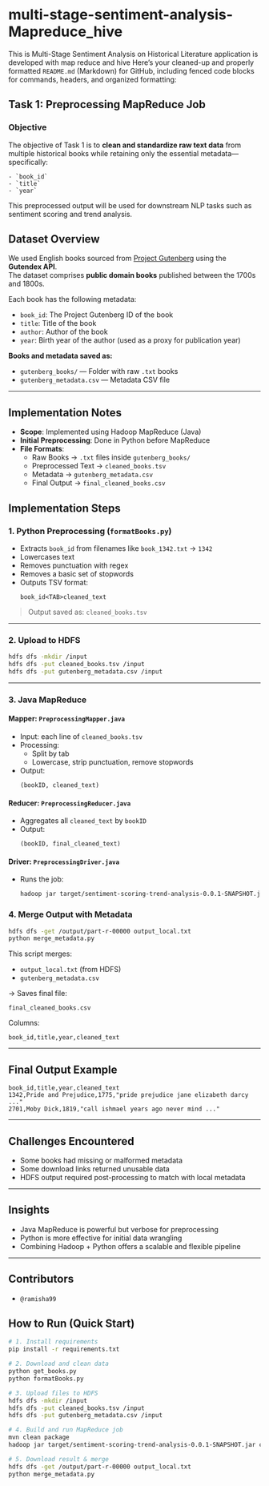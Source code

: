 # multi-stage-sentiment-analysis-Mapreduce_hive
This is Multi-Stage Sentiment Analysis on Historical Literature application is developed with map reduce and hive
Here’s your cleaned-up and properly formatted `README.md` (Markdown) for GitHub, including fenced code blocks for commands, headers, and organized formatting:


##  Task 1: Preprocessing MapReduce Job



### Objective

The objective of Task 1 is to **clean and standardize raw text data** from multiple historical books while retaining only the essential metadata—specifically:
```
- `book_id`
- `title`
- `year`
```
This preprocessed output will be used for downstream NLP tasks such as sentiment scoring and trend analysis.



##  Dataset Overview

We used English books sourced from [Project Gutenberg](https://www.gutenberg.org/) using the **Gutendex API**.  
The dataset comprises **public domain books** published between the 1700s and 1800s.

Each book has the following metadata:

- `book_id`: The Project Gutenberg ID of the book  
- `title`: Title of the book  
- `author`: Author of the book  
- `year`: Birth year of the author (used as a proxy for publication year)

**Books and metadata saved as:**

- `gutenberg_books/` — Folder with raw `.txt` books  
- `gutenberg_metadata.csv` — Metadata CSV file

---

##  Implementation Notes

- **Scope**: Implemented using Hadoop MapReduce (Java)
- **Initial Preprocessing**: Done in Python before MapReduce
- **File Formats**:
  - Raw Books → `.txt` files inside `gutenberg_books/`
  - Preprocessed Text → `cleaned_books.tsv`
  - Metadata → `gutenberg_metadata.csv`
  - Final Output → `final_cleaned_books.csv`



##  Implementation Steps

###  1. Python Preprocessing (`formatBooks.py`)

- Extracts `book_id` from filenames like `book_1342.txt` → `1342`
- Lowercases text  
- Removes punctuation with regex  
- Removes a basic set of stopwords  
- Outputs TSV format:  
  ```
  book_id<TAB>cleaned_text
  ```

>  Output saved as: `cleaned_books.tsv`

---

###  2. Upload to HDFS

```bash
hdfs dfs -mkdir /input
hdfs dfs -put cleaned_books.tsv /input
hdfs dfs -put gutenberg_metadata.csv /input
```

---

###  3. Java MapReduce

#### Mapper: `PreprocessingMapper.java`
- Input: each line of `cleaned_books.tsv`
- Processing:
  - Split by tab
  - Lowercase, strip punctuation, remove stopwords
- Output:  
  ```
  (bookID, cleaned_text)
  ```

#### Reducer: `PreprocessingReducer.java`
- Aggregates all `cleaned_text` by `bookID`
- Output:  
  ```
  (bookID, final_cleaned_text)
  ```

#### Driver: `PreprocessingDriver.java`
- Runs the job:
  ```bash
  hadoop jar target/sentiment-scoring-trend-analysis-0.0.1-SNAPSHOT.jar com.example.PreprocessingDriver /input /output
  ```



###  4. Merge Output with Metadata

```bash
hdfs dfs -get /output/part-r-00000 output_local.txt
python merge_metadata.py
```

This script merges:

- `output_local.txt` (from HDFS)
- `gutenberg_metadata.csv`

→ Saves final file:
```
final_cleaned_books.csv
```

Columns:

```csv
book_id,title,year,cleaned_text
```

---

##  Final Output Example

```csv
book_id,title,year,cleaned_text
1342,Pride and Prejudice,1775,"pride prejudice jane elizabeth darcy ..."
2701,Moby Dick,1819,"call ishmael years ago never mind ..."
```

---

##  Challenges Encountered

- Some books had missing or malformed metadata
- Some download links returned unusable data
- HDFS output required post-processing to match with local metadata

---

##  Insights

- Java MapReduce is powerful but verbose for preprocessing
- Python is more effective for initial data wrangling
- Combining Hadoop + Python offers a scalable and flexible pipeline

---

##  Contributors

- `@ramisha99`
  



## How to Run (Quick Start)

```bash
# 1. Install requirements
pip install -r requirements.txt

# 2. Download and clean data
python get_books.py
python formatBooks.py

# 3. Upload files to HDFS
hdfs dfs -mkdir /input
hdfs dfs -put cleaned_books.tsv /input
hdfs dfs -put gutenberg_metadata.csv /input

# 4. Build and run MapReduce job
mvn clean package
hadoop jar target/sentiment-scoring-trend-analysis-0.0.1-SNAPSHOT.jar com.example.PreprocessingDriver /input /output

# 5. Download result & merge
hdfs dfs -get /output/part-r-00000 output_local.txt
python merge_metadata.py
```


